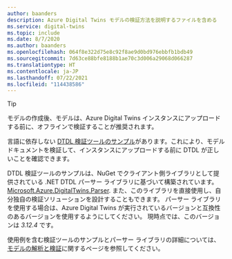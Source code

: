 ```yaml
---
author: baanders
description: Azure Digital Twins モデルの検証方法を説明するファイルを含める
ms.service: digital-twins
ms.topic: include
ms.date: 8/7/2020
ms.author: baanders
ms.openlocfilehash: 064f8e322d75e8c92f8ae9d0bd976ebbfb1bdb49
ms.sourcegitcommit: 7d63ce88bfe8188b1ae70c3d006a29068d066287
ms.translationtype: HT
ms.contentlocale: ja-JP
ms.lasthandoff: 07/22/2021
ms.locfileid: "114438586"
---
```

> [!TIP]
> モデルの作成後、モデルは、Azure Digital Twins インスタンスにアップロードする前に、オフラインで検証することが推奨されます。

言語に依存しない [DTDL 検証ツールのサンプル](/samples/azure-samples/dtdl-validator/dtdl-validator)があります。これにより、モデル ドキュメントを検証して、インスタンスにアップロードする前に DTDL が正しいことを確認できます。

DTDL 検証ツールのサンプルは、NuGet でクライアント側ライブラリとして提供されている .NET DTDL パーサー ライブラリに基づいて構築されています。[Microsoft.Azure.DigitalTwins.Parser](https://nuget.org/packages/Microsoft.Azure.DigitalTwins.Parser/). また、このライブラリを直接使用し、自分独自の検証ソリューションを設計することもできます。 パーサー ライブラリを使用する場合は、Azure Digital Twins が実行されているバージョンと互換性のあるバージョンを使用するようにしてください。 現時点では、このバージョンは *3.12.4* です。

使用例を含む検証ツールのサンプルとパーサー ライブラリの詳細については、[モデルの解析と検証](../articles/digital-twins/how-to-parse-models.md)に関するページを参照してください。